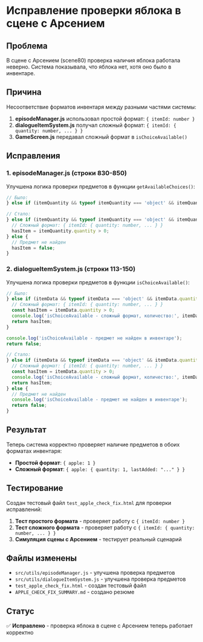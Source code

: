 # Исправление проверки яблока в сцене с Арсением

## Проблема
В сцене с Арсением (scene80) проверка наличия яблока работала неверно. Система показывала, что яблока нет, хотя оно было в инвентаре.

## Причина
Несоответствие форматов инвентаря между разными частями системы:

1. **episodeManager.js** использовал простой формат: `{ itemId: number }`
2. **dialogueItemSystem.js** получал сложный формат: `{ itemId: { quantity: number, ... } }`
3. **GameScreen.js** передавал сложный формат в `isChoiceAvailable()`

## Исправления

### 1. episodeManager.js (строки 830-850)
Улучшена логика проверки предметов в функции `getAvailableChoices()`:

```javascript
// Было:
} else if (itemQuantity && typeof itemQuantity === 'object' && itemQuantity.quantity) {

// Стало:
} else if (itemQuantity && typeof itemQuantity === 'object' && itemQuantity.quantity !== undefined) {
  // Сложный формат: { itemId: { quantity: number, ... } }
  hasItem = itemQuantity.quantity > 0;
} else {
  // Предмет не найден
  hasItem = false;
}
```

### 2. dialogueItemSystem.js (строки 113-150)
Улучшена логика проверки предметов в функции `isChoiceAvailable()`:

```javascript
// Было:
} else if (itemData && typeof itemData === 'object' && itemData.quantity !== undefined) {
  // Сложный формат: { itemId: { quantity: number, ... } }
  const hasItem = itemData.quantity > 0;
  console.log('isChoiceAvailable - сложный формат, количество:', itemData.quantity, 'доступен:', hasItem);
  return hasItem;
}

console.log('isChoiceAvailable - предмет не найден в инвентаре');
return false;

// Стало:
} else if (itemData && typeof itemData === 'object' && itemData.quantity !== undefined) {
  // Сложный формат: { itemId: { quantity: number, ... } }
  const hasItem = itemData.quantity > 0;
  console.log('isChoiceAvailable - сложный формат, количество:', itemData.quantity, 'доступен:', hasItem);
  return hasItem;
} else {
  // Предмет не найден
  console.log('isChoiceAvailable - предмет не найден в инвентаре');
  return false;
}
```

## Результат
Теперь система корректно проверяет наличие предметов в обоих форматах инвентаря:

- **Простой формат**: `{ apple: 1 }`
- **Сложный формат**: `{ apple: { quantity: 1, lastAdded: "..." } }`

## Тестирование
Создан тестовый файл `test_apple_check_fix.html` для проверки исправлений:

1. **Тест простого формата** - проверяет работу с `{ itemId: number }`
2. **Тест сложного формата** - проверяет работу с `{ itemId: { quantity: number, ... } }`
3. **Симуляция сцены с Арсением** - тестирует реальный сценарий

## Файлы изменены
- `src/utils/episodeManager.js` - улучшена проверка предметов
- `src/utils/dialogueItemSystem.js` - улучшена проверка предметов
- `test_apple_check_fix.html` - создан тестовый файл
- `APPLE_CHECK_FIX_SUMMARY.md` - создано резюме

## Статус
✅ **Исправлено** - проверка яблока в сцене с Арсением теперь работает корректно 